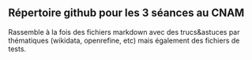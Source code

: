 ## Répertoire github pour les 3 séances au CNAM

Rassemble à la fois des fichiers markdown avec des trucs&astuces par thématiques (wikidata, openrefine, etc) mais également des fichiers de tests.
